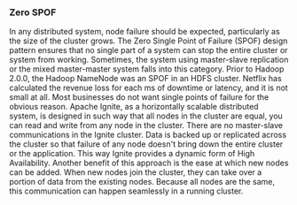 ### Zero SPOF

In any distributed system, node failure should be expected, particularly as the size of the cluster grows. The Zero Single Point of Failure (SPOF) design pattern ensures that no single part of a system can stop the entire cluster or system from working. Sometimes, the system using master-slave replication or the mixed master-master system falls into this category. Prior to Hadoop 2.0.0, the Hadoop NameNode was an SPOF in an HDFS cluster. Netflix has calculated the revenue loss for each ms of downtime or latency, and it is not small at all. Most businesses do not want single points of failure for the obvious reason. Apache Ignite, as a horizontally scalable distributed system, is designed in such way that all nodes in the cluster are equal, you can read and write from any node in the cluster. There are no master-slave communications in the Ignite cluster. Data is backed up or replicated across the cluster so that failure of any node doesn't bring down the entire cluster or the application. This way Ignite provides a dynamic form of High Availability. Another benefit of this approach is the ease at which new nodes can be added. When new nodes join the cluster, they can take over a portion of data from the existing nodes. Because all nodes are the same, this communication can happen seamlessly in a running cluster.